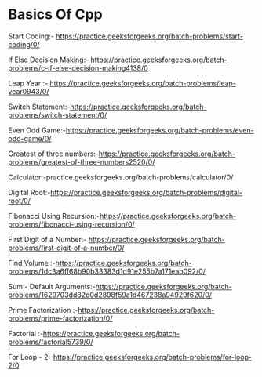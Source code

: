 # Basics Of Cpp

Start Coding:- https://practice.geeksforgeeks.org/batch-problems/start-coding/0/

If Else Decision Making:- https://practice.geeksforgeeks.org/batch-problems/c-if-else-decision-making4138/0

Leap Year :- https://practice.geeksforgeeks.org/batch-problems/leap-year0943/0/

Switch Statement:-https://practice.geeksforgeeks.org/batch-problems/switch-statement/0/

Even Odd Game:-https://practice.geeksforgeeks.org/batch-problems/even-odd-game/0/

Greatest of three numbers:-https://practice.geeksforgeeks.org/batch-problems/greatest-of-three-numbers2520/0/

Calculator:-practice.geeksforgeeks.org/batch-problems/calculator/0/

Digital Root:-https://practice.geeksforgeeks.org/batch-problems/digital-root/0/

Fibonacci Using Recursion:-https://practice.geeksforgeeks.org/batch-problems/fibonacci-using-recursion/0/

First Digit of a Number:- https://practice.geeksforgeeks.org/batch-problems/first-digit-of-a-number/0/

Find Volume :-https://practice.geeksforgeeks.org/batch-problems/1dc3a6ff68b90b33383d1d91e255b7a171eab092/0/

Sum - Default Arguments:-https://practice.geeksforgeeks.org/batch-problems/1629703dd82d0d2898f59a1d467238a94929f620/0/

Prime Factorization :-https://practice.geeksforgeeks.org/batch-problems/prime-factorization/0/

Factorial :-https://practice.geeksforgeeks.org/batch-problems/factorial5739/0/

For Loop - 2:-https://practice.geeksforgeeks.org/batch-problems/for-loop-2/0
